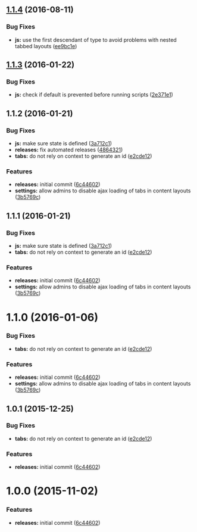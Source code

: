 <a name="1.1.4"></a>
## [1.1.4](https://github.com/hypeJunction/Elgg-ui_tabs/compare/1.1.3...v1.1.4) (2016-08-11)


### Bug Fixes

* **js:** use the first descendant of type to avoid problems with nested tabbed layouts ([ee9bc1e](https://github.com/hypeJunction/Elgg-ui_tabs/commit/ee9bc1e))



<a name="1.1.3"></a>
## [1.1.3](https://github.com/hypeJunction/Elgg-ui_tabs/compare/1.1.2...v1.1.3) (2016-01-22)


### Bug Fixes

* **js:** check if default is prevented before running scripts ([2e371e1](https://github.com/hypeJunction/Elgg-ui_tabs/commit/2e371e1))



<a name="1.1.2"></a>
## 1.1.2 (2016-01-21)


### Bug Fixes

* **js:** make sure state is defined ([3a712c1](https://github.com/hypeJunction/Elgg-ui_tabs/commit/3a712c1))
* **releases:** fix automated releases ([4864321](https://github.com/hypeJunction/Elgg-ui_tabs/commit/4864321))
* **tabs:** do not rely on context to generate an id ([e2cde12](https://github.com/hypeJunction/Elgg-ui_tabs/commit/e2cde12))

### Features

* **releases:** initial commit ([6c44602](https://github.com/hypeJunction/Elgg-ui_tabs/commit/6c44602))
* **settings:** allow admins to disable ajax loading of tabs in content layouts ([3b5769c](https://github.com/hypeJunction/Elgg-ui_tabs/commit/3b5769c))



<a name="1.1.1"></a>
## 1.1.1 (2016-01-21)


### Bug Fixes

* **js:** make sure state is defined ([3a712c1](https://github.com/hypeJunction/Elgg-ui_tabs/commit/3a712c1))
* **tabs:** do not rely on context to generate an id ([e2cde12](https://github.com/hypeJunction/Elgg-ui_tabs/commit/e2cde12))

### Features

* **releases:** initial commit ([6c44602](https://github.com/hypeJunction/Elgg-ui_tabs/commit/6c44602))
* **settings:** allow admins to disable ajax loading of tabs in content layouts ([3b5769c](https://github.com/hypeJunction/Elgg-ui_tabs/commit/3b5769c))



<a name="1.1.0"></a>
# 1.1.0 (2016-01-06)


### Bug Fixes

* **tabs:** do not rely on context to generate an id ([e2cde12](https://github.com/hypeJunction/Elgg-ui_tabs/commit/e2cde12))

### Features

* **releases:** initial commit ([6c44602](https://github.com/hypeJunction/Elgg-ui_tabs/commit/6c44602))
* **settings:** allow admins to disable ajax loading of tabs in content layouts ([3b5769c](https://github.com/hypeJunction/Elgg-ui_tabs/commit/3b5769c))



<a name="1.0.1"></a>
## 1.0.1 (2015-12-25)


### Bug Fixes

* **tabs:** do not rely on context to generate an id ([e2cde12](https://github.com/hypeJunction/Elgg-ui_tabs/commit/e2cde12))

### Features

* **releases:** initial commit ([6c44602](https://github.com/hypeJunction/Elgg-ui_tabs/commit/6c44602))



<a name="1.0.0"></a>
# 1.0.0 (2015-11-02)


### Features

* **releases:** initial commit ([6c44602](https://github.com/hypeJunction/Elgg-ui_tabs/commit/6c44602))




